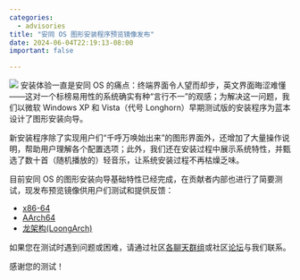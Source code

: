 ```yaml
---
categories:
  - advisories
title: "安同 OS 图形安装程序预览镜像发布"
date: 2024-06-04T22:19:13-08:00
important: false

---
```


![](/assets/news/2024-06-04-aoscos-livekit-pre.jpg)
安装体验一直是安同 OS 的痛点：终端界面令人望而却步，英文界面晦涩难懂——这对一个标榜易用性的系统确实有种“言行不一”的观感；为解决这一问题，我们以微软 Windows XP 和 Vista（代号 Longhorn）早期测试版的安装程序为蓝本设计了图形安装向导。

新安装程序除了实现用户们“千呼万唤始出来”的图形界面外，还增加了大量操作说明，帮助用户理解各个配置选项；此外，我们还在安装过程中展示系统特性，并甄选了数十首（随机播放的）轻音乐，让系统安装过程不再枯燥乏味。

目前安同 OS 的图形安装向导基础特性已经完成，在贡献者内部也进行了简要测试，现发布预览镜像供用户们测试和提供反馈：

- [x86-64](https://releases.aosc.io/os-amd64/livekit/preview/aosc-os_livekit_20240603.2_amd64.iso)
- [AArch64](https://releases.aosc.io/os-arm64/livekit/preview/aosc-os_livekit_20240603.2_arm64.iso)
- [龙架构(LoongArch)](https://releases.aosc.io/os-loongarch64/livekit/preview/aosc-os_livekit_20240603.2_loongarch64.iso) 

如果您在测试时遇到问题或困难，请通过社区[各聊天群组](https:/zh-cn/contact/)或社区[论坛](https://bbs.aosc.io/)与我们联系。

感谢您的测试！
